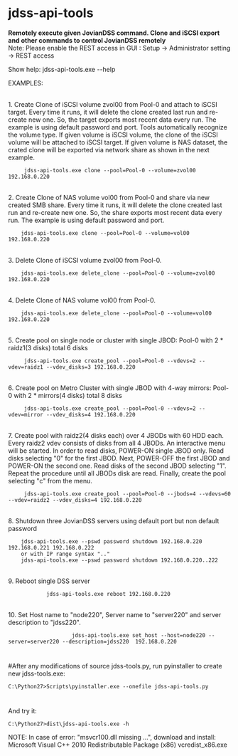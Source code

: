 
# jdss-api-tools

<b>Remotely execute given JovianDSS command. Clone and iSCSI export and other commands to control JovianDSS remotely</b>
<br>Note:
Please enable the REST access in GUI :
Setup -> Administrator setting -> REST access
<br>

Show help:
	jdss-api-tools.exe --help

EXAMPLES:

<br>1. Create Clone of iSCSI volume zvol00 from Pool-0 and attach to iSCSI target.
     Every time it runs, it will delete the clone created last run and re-create new one.
     So, the target exports most recent data every run.
     The example is using default password and port.
     Tools automatically recognize the volume type. If given volume is iSCSI volume,
     the clone of the iSCSI volume will be attached to iSCSI target.
     If given volume is NAS dataset, the crated clone will be exported via network share
     as shown in the next example.

		 jdss-api-tools.exe clone --pool=Pool-0 --volume=zvol00 192.168.0.220

<br>2. Create Clone of NAS volume vol00 from Pool-0 and share via new created SMB share.
		Every time it runs, it will delete the clone created last run and re-create new one.
		So, the share exports most recent data every run.
		The example is using default password and port.

		jdss-api-tools.exe clone --pool=Pool-0 --volume=vol00 192.168.0.220

<br>3. Delete Clone of iSCSI volume zvol00 from Pool-0.

		jdss-api-tools.exe delete_clone --pool=Pool-0 --volume=zvol00 192.168.0.220

<br>4. Delete Clone of NAS volume vol00 from Pool-0.

		jdss-api-tools.exe delete_clone --pool=Pool-0 --volume=vol00 192.168.0.220

<br>5. Create pool on single node or cluster with single JBOD:
     Pool-0 with 2 * raidz1(3 disks) total 6 disks

		 jdss-api-tools.exe create_pool --pool=Pool-0 --vdevs=2 --vdev=raidz1 --vdev_disks=3 192.168.0.220

<br>6. Create pool on Metro Cluster with single JBOD with 4-way mirrors:
     Pool-0 with 2 * mirrors(4 disks) total 8 disks

		 jdss-api-tools.exe create_pool --pool=Pool-0 --vdevs=2 --vdev=mirror --vdev_disks=4 192.168.0.220

<br>7. Create pool with raidz2(4 disks each) over 4 JBODs with 60 HDD each.
     Every raidz2 vdev consists of disks from all 4 JBODs. An interactive menu will be started.
     In order to read disks, POWER-ON single JBOD only. Read disks selecting "0" for the first JBOD.
     Next, POWER-OFF the first JBOD and POWER-ON the second one. Read disks of the second JBOD selecting "1".
     Repeat the procedure until all JBODs disk are read. Finally, create the pool selecting "c" from the menu.

		 jdss-api-tools.exe create_pool --pool=Pool-0 --jbods=4 --vdevs=60 --vdev=raidz2 --vdev_disks=4 192.168.0.220

<br>8. Shutdown three JovianDSS servers using default port but non default password

		jdss-api-tools.exe --pswd password shutdown 192.168.0.220 192.168.0.221 192.168.0.222
		or with IP range syntax ".."
		jdss-api-tools.exe --pswd password shutdown 192.168.0.220..222

<br>9. Reboot single DSS server

				jdss-api-tools.exe reboot 192.168.0.220

<br>10. Set Host name to "node220", Server name to "server220" and server description to "jdss220".

						jdss-api-tools.exe set_host --host=node220 --server=server220 --description=jdss220  192.168.0.220

#
#After any modifications of source jdss-tools.py, run pyinstaller to create new jdss-tools.exe:

	C:\Python27>Scripts\pyinstaller.exe --onefile jdss-api-tools.py
#
And try it:

	C:\Python27>dist\jdss-api-tools.exe -h
NOTE:
In case of error: "msvcr100.dll missing ...",
download and install: Microsoft Visual C++ 2010 Redistributable Package (x86) vcredist_x86.exe
